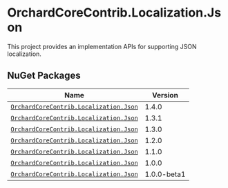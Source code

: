 # OrchardCoreContrib.Localization.Json

This project provides an implementation APIs for supporting JSON localization.

## NuGet Packages

| Name                                                                                                                      | Version     |
|---------------------------------------------------------------------------------------------------------------------------|-------------|
| [`OrchardCoreContrib.Localization.Json`](https://www.nuget.org/packages/OrchardCoreContrib.Localization.Json/1.4.0)       | 1.4.0       |
| [`OrchardCoreContrib.Localization.Json`](https://www.nuget.org/packages/OrchardCoreContrib.Localization.Json/1.3.1)       | 1.3.1       |
| [`OrchardCoreContrib.Localization.Json`](https://www.nuget.org/packages/OrchardCoreContrib.Localization.Json/1.3.0)       | 1.3.0       |
| [`OrchardCoreContrib.Localization.Json`](https://www.nuget.org/packages/OrchardCoreContrib.Localization.Json/1.2.0)       | 1.2.0       |
| [`OrchardCoreContrib.Localization.Json`](https://www.nuget.org/packages/OrchardCoreContrib.Localization.Json/1.1.0)       | 1.1.0       |
| [`OrchardCoreContrib.Localization.Json`](https://www.nuget.org/packages/OrchardCoreContrib.Localization.Json/1.0.0)       | 1.0.0       |
| [`OrchardCoreContrib.Localization.Json`](https://www.nuget.org/packages/OrchardCoreContrib.Localization.Json/1.0.0-beta1) | 1.0.0-beta1 |
